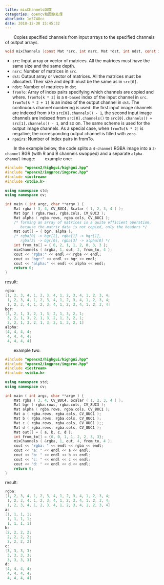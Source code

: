 ```yaml
---
title: mixChannels函数
categories: opencv和图像处理
abbrlink: 1e5748cc
date: 2018-12-30 15:45:32
---
```

&emsp;&emsp;Copies specified channels from input arrays to the specified channels of output arrays.

``` c
void mixChannels (const Mat *src, int nsrc, Mat *dst, int ndst, const int *fromTo, size_t npairs);
```

- `src`: Input array or vector of matrices. All the matrices must have the same size and the same depth.
- `nsrc`: Number of matrices in `src`.
- `dst`: Output array or vector of matrices. All the matrices must be allocated. Their size and depth must be the same as in `src[0]`.
- `ndst`: Number of matrices in `dst`.
- `fromTo`: Array of index pairs specifying which channels are copied and where. `fromTo[k * 2]` is a `0-based` index of the input channel in `src`. `fromTo[k * 2 + 1]` is an index of the output channel in `dst`. The continuous channel numbering is used: the first input image channels are indexed from `0` to `src[0].channels() - 1`, the second input image channels are indexed from `src[0].channels()` to `src[0].channels() + src[1].channels() - 1`, and so on. The same scheme is used for the output image channels. As a special case, when `fromTo[k * 2]` is negative, the corresponding output channel is filled with `zero`.
- `npairs`: Number of index pairs in fromTo.

&emsp;&emsp;In the example below, the code splits a `4-channel` RGBA image into a `3-channel` BGR (with R and B channels swapped) and a separate `alpha-channel` image:
&emsp;&emsp;example one:

``` cpp
#include "opencv2/highgui/highgui.hpp"
#include "opencv2/imgproc/imgproc.hpp"
#include <iostream>
#include <stdio.h>
​
using namespace std;
using namespace cv;
​
int main ( int argc, char **argv ) {
    Mat rgba ( 3, 4, CV_8UC4, Scalar ( 1, 2, 3, 4 ) );
    Mat bgr ( rgba.rows, rgba.cols, CV_8UC3 );
    Mat alpha ( rgba.rows, rgba.cols, CV_8UC1 );
    /* forming an array of matrices is a quite efficient operation,
       because the matrix data is not copied, only the headers */
    Mat out[] = { bgr, alpha };
    /* rgba[0] -> bgr[2], rgba[1] -> bgr[1],
       rgba[2] -> bgr[0], rgba[3] -> alpha[0] */
    int from_to[] = { 0, 2, 1, 1, 2, 0, 3, 3 };
    mixChannels ( &rgba, 1, out, 2, from_to, 4 );
    cout << "rgba:" << endl << rgba << endl;
    cout << "bgr:" << endl << bgr << endl;
    cout << "alpha:" << endl << alpha << endl;
    return 0;
}
```

result:

``` cpp
rgba:
[1, 2, 3, 4, 1, 2, 3, 4, 1, 2, 3, 4, 1, 2, 3, 4;
 1, 2, 3, 4, 1, 2, 3, 4, 1, 2, 3, 4, 1, 2, 3, 4;
 1, 2, 3, 4, 1, 2, 3, 4, 1, 2, 3, 4, 1, 2, 3, 4]
bgr:
[3, 2, 1, 3, 2, 1, 3, 2, 1, 3, 2, 1;
 3, 2, 1, 3, 2, 1, 3, 2, 1, 3, 2, 1;
 3, 2, 1, 3, 2, 1, 3, 2, 1, 3, 2, 1]
alpha:
[4, 4, 4, 4;
 4, 4, 4, 4;
 4, 4, 4, 4]
```

&emsp;&emsp;example two:

``` cpp
#include "opencv2/highgui/highgui.hpp"
#include "opencv2/imgproc/imgproc.hpp"
#include <iostream>
#include <stdio.h>
​
using namespace std;
using namespace cv;
​
int main ( int argc, char **argv ) {
    Mat rgba ( 3, 4, CV_8UC4, Scalar ( 1, 2, 3, 4 ) );
    Mat bgr ( rgba.rows, rgba.cols, CV_8UC3 );
    Mat alpha ( rgba.rows, rgba.cols, CV_8UC1 );
    Mat a ( rgba.rows, rgba.cols, CV_8UC1 );
    Mat b ( rgba.rows, rgba.cols, CV_8UC1 );
    Mat c ( rgba.rows, rgba.cols, CV_8UC1 );;
    Mat d ( rgba.rows, rgba.cols, CV_8UC1 );
    Mat out[] = { a, b, c, d };
    int from_to[] = {0, 0, 1, 1, 2, 2, 3, 3};
    mixChannels ( &rgba, 1, out, 4, from_to, 4 );
    cout << "rgba: " << endl << rgba << endl;
    cout << "a: " << endl << a << endl;
    cout << "b: " << endl << b << endl;
    cout << "c: " << endl << c << endl;
    cout << "d: " << endl << d << endl;
    return 0;
}
```

result:

``` cpp
rgba:
[1, 2, 3, 4, 1, 2, 3, 4, 1, 2, 3, 4, 1, 2, 3, 4;
 1, 2, 3, 4, 1, 2, 3, 4, 1, 2, 3, 4, 1, 2, 3, 4;
 1, 2, 3, 4, 1, 2, 3, 4, 1, 2, 3, 4, 1, 2, 3, 4]
a:
[1, 1, 1, 1;
 1, 1, 1, 1;
 1, 1, 1, 1]
b:
[2, 2, 2, 2;
 2, 2, 2, 2;
 2, 2, 2, 2]
c:
[3, 3, 3, 3;
 3, 3, 3, 3;
 3, 3, 3, 3]
d:
[4, 4, 4, 4;
 4, 4, 4, 4;
 4, 4, 4, 4]
```